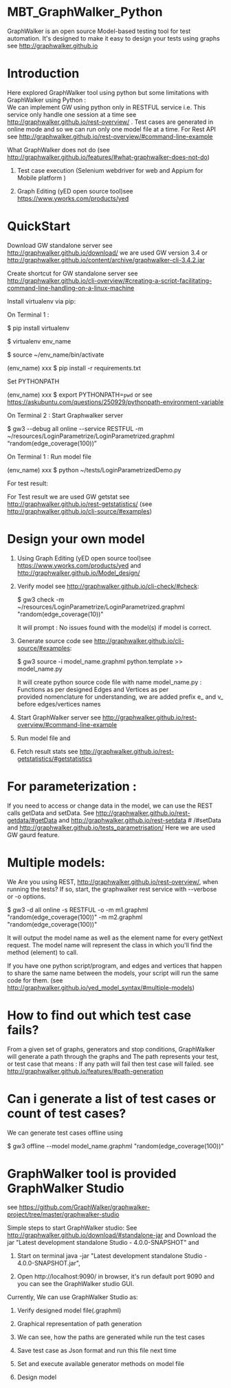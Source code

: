 # MBT_GraphWalker_Python
GraphWalker is an open source Model-based testing tool for test automation. It's designed to make it easy to design your tests using graphs see http://graphwalker.github.io

# Introduction
Here explored GraphWalker tool using python but some limitations with GraphWalker using Python :  
We can implement GW using python only in RESTFUL service i.e. This service only handle one session at a time see http://graphwalker.github.io/rest-overview/ . Test cases are generated in online mode and so we can run only one model file at a time.
For Rest API see http://graphwalker.github.io/rest-overview/#command-line-example 

What GraphWalker does not do (see http://graphwalker.github.io/features/#what-graphwalker-does-not-do) 

1. Test case execution (Selenium webdriver for web and Appium for Mobile platform )

2. Graph Editing (yED open source tool)see https://www.yworks.com/products/yed

# QuickStart

Download GW standalone server see http://graphwalker.github.io/download/ we are used GW version 3.4 or http://graphwalker.github.io/content/archive/graphwalker-cli-3.4.2.jar

Create shortcut for GW standalone server see http://graphwalker.github.io/cli-overview/#creating-a-script-facilitating-command-line-handling-on-a-linux-machine

Install virtualenv via pip:

On Terminal 1 : 

$ pip install virtualenv

$ virtualenv env_name

$ source ~/env_name/bin/activate

(env_name) xxx $ pip install -r requirements.txt

Set PYTHONPATH 

(env_name) xxx $ export PYTHONPATH=`pwd` or see https://askubuntu.com/questions/250929/pythonpath-environment-variable

On Terminal 2 : Start Graphwalker server

 $ gw3 --debug all online  --service RESTFUL -m  ~/resources/LoginParametrize/LoginParametrized.graphml “random(edge_coverage(100))”

On Terminal 1 : Run model file

(env_name) xxx $ python ~/tests/LoginParametrizedDemo.py 

For test result:

For Test result we are used GW getstat see http://graphwalker.github.io/rest-getstatistics/
(see http://graphwalker.github.io/cli-source/#examples)

# Design your own model

1. Using Graph Editing (yED open source tool)see https://www.yworks.com/products/yed and http://graphwalker.github.io/Model_design/

2. Verify model see http://graphwalker.github.io/cli-check/#check:

   $ gw3 check -m ~/resources/LoginParametrize/LoginParametrized.graphml "random(edge_coverage(10))"

   It will prompt : No issues found with the model(s) if model is correct.

3. Generate source code see http://graphwalker.github.io/cli-source/#examples:

   $ gw3 source -i model_name.graphml python.template >> model_name.py

   It will create python source code file with name model_name.py : Functions as per designed Edges and Vertices as per  
   provided nomenclature for understanding, we are added prefix e_ and v_ before edges/vertices names 

4. Start GraphWalker server see http://graphwalker.github.io/rest-overview/#command-line-example

5. Run model file and 

6. Fetch result stats see http://graphwalker.github.io/rest-getstatistics/#getstatistics 

# For parameterization : 

If you need to access or change data in the model, we can use the REST calls getData and setData. See http://graphwalker.github.io/rest-getdata/#getData and http://graphwalker.github.io/rest-setdata  # /#setData and http://graphwalker.github.io/tests_parametrisation/
Here we are used GW gaurd feature.

# Multiple models:

We Are you using REST, http://graphwalker.github.io/rest-overview/,  when running the tests? If so, start, the graphwalker rest service with --verbose or -o options.

 $ gw3 -d all online -s RESTFUL -o -m m1.graphml "random(edge_coverage(100))" -m m2.graphml "random(edge_coverage(100))"

It will output the model name as well as the element name for every getNext request. The model name will represent the class in which you'll find the method (element) to call.

If you have one python script/program, and edges and vertices that happen to share the same name between the models, your script will run the same code for them.
 (see http://graphwalker.github.io/yed_model_syntax/#multiple-models)

# How to find out which test case fails?

From a given set of graphs, generators and stop conditions, GraphWalker will generate a path through the graphs and
The path represents your test, or test case that means : If any path will fail then test case will failed.
see http://graphwalker.github.io/features/#path-generation


# Can i generate a list of test cases or count of test cases?

We can generate test cases offline using

 $ gw3 offline  --model model_name.graphml "random(edge_coverage(100))"

# GraphWalker tool is provided GraphWalker Studio 
see https://github.com/GraphWalker/graphwalker-project/tree/master/graphwalker-studio

Simple steps to start GraphWalker studio:
See http://graphwalker.github.io/download/#standalone-jar and Download the jar "Latest development standalone Studio - 4.0.0-SNAPSHOT" and 

1. Start on terminal java -jar "Latest development standalone Studio - 4.0.0-SNAPSHOT.jar",

2. Open http://localhost:9090/ in browser, it's run default port 9090 and you can see the GraphWalker studio GUI. 

Currently, We can use GraphWalker Studio as: 

1. Verify designed model file(.graphml)

2. Graphical representation of path generation 

3. We can see, how the paths are generated while run the test cases

4. Save test case as Json format and run this file next time

5. Set and execute available generator methods on model file

6. Design model
